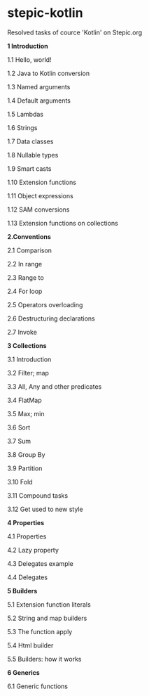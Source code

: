 # stepic-kotlin
Resolved tasks of cource 'Kotlin' on Stepic.org

<b>1 Introduction</b>
 
  1.1 Hello, world!
 
  1.2 Java to Kotlin conversion
 
  1.3 Named arguments
   
  1.4 Default arguments
 
  1.5 Lambdas
   
  1.6 Strings
     
  1.7 Data classes
     
  1.8 Nullable types
     
  1.9 Smart casts
   
  1.10 Extension functions
     
  1.11 Object expressions
     
  1.12 SAM conversions
   
  1.13 Extension functions on collections
     
  <b>2.Conventions</b>
   
  2.1 Comparison
     
  2.2 In range
   
  2.3 Range to
     
  2.4 For loop
     
  2.5 Operators overloading
     
  2.6 Destructuring declarations
     
  2.7 Invoke
     
  <b>3 Collections</b>
   
  3.1 Introduction
   
  3.2 Filter; map
  
  3.3 All, Any and other predicates
   
  3.4 FlatMap
   
  3.5 Max; min
   
  3.6 Sort
   
  3.7 Sum
   
  3.8 Group By
   
  3.9 Partition
   
  3.10 Fold
   
  3.11 Compound tasks
   
  3.12 Get used to new style
     
  <b>4 Properties</b>
  
  4.1 Properties
   
  4.2 Lazy property
   
  4.3 Delegates example
   
  4.4 Delegates
     
  <b>5 Builders</b>
   
  5.1 Extension function literals
   
  5.2 String and map builders
   
  5.3 The function apply
   
  5.4 Html builder
   
  5.5 Builders: how it works
     
  <b>6 Generics</b>
   
  6.1 Generic functions